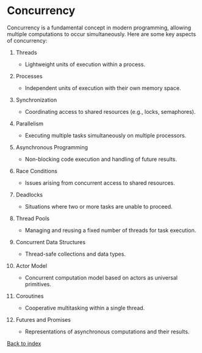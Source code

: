 # Concurrency

Concurrency is a fundamental concept in modern programming, allowing multiple computations to occur simultaneously. Here are some key aspects of concurrency:

1. Threads
   - Lightweight units of execution within a process.

2. Processes
   - Independent units of execution with their own memory space.

3. Synchronization
   - Coordinating access to shared resources (e.g., locks, semaphores).

4. Parallelism
   - Executing multiple tasks simultaneously on multiple processors.

5. Asynchronous Programming
   - Non-blocking code execution and handling of future results.

6. Race Conditions
   - Issues arising from concurrent access to shared resources.

7. Deadlocks
   - Situations where two or more tasks are unable to proceed.

8. Thread Pools
   - Managing and reusing a fixed number of threads for task execution.

9. Concurrent Data Structures
   - Thread-safe collections and data types.

10. Actor Model
    - Concurrent computation model based on actors as universal primitives.

11. Coroutines
    - Cooperative multitasking within a single thread.

12. Futures and Promises
    - Representations of asynchronous computations and their results.

[Back to index](../README.md)